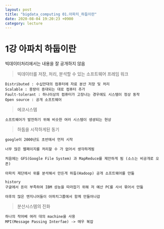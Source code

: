 ```yaml
---
layout: post
title: "bigdata_computing 01.아파치_하둡이란"
date: 2020-08-04 19:20:23 +0900
category: lecture
---
```


# 1강 아파치 하둡이란

빅데이터처리에서는 내용을 잘 공개하지 않음

> 빅데이터를 저장, 처리, 분석할 수 있는 소프트웨어 프레임 워크

```
Distributed : 수십만대의 컴퓨터에 자료 분산 저장 및 처리
Scalable : 용량이 증대되는 대로 컴퓨터 추가
Fault-tolerant : 하나이상의 컴퓨터가 고장나는 경우에도 시스템이 정상 동작
Open source : 공개 소프트웨어
```

> 에코시스템

```
소프트웨어가 발전하기 위해 비슷한 여러 시스템이 생셩되는 현상
```

> 하둡을 시작하게된 동기 

```
google이 2000년도 초반에서 먼저 시작

너무 많은 웹페이지를 처리할 수 가 없어서 생각하게됨 

처음에는 GFS(Google File System) 과 MapReduce를 제안하게 됨 (소스는 비공개로 오픈)

아파치 제단에서 위를 분석해서 만든게 하둡(Hadoop) 공개 소프트웨어를 만듦

history
구글에서 돈이 부족하여 IBM 성능을 따라잡기 위해 저 예산 PC를 사서 묶어서 만듦

야후의 많은 엔지니어들이 아파치그룹에서 함께 만들어나감 
```

> 분산시스템의 진화

```
하나의 작어베 여러 대의 machine을 사용
MPI(Message Passing Interfae) -> 매우 복잡
```